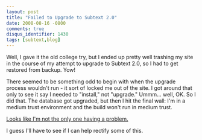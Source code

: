 ```yaml
---
layout: post
title: "Failed to Upgrade to Subtext 2.0"
date: 2008-08-16 -0800
comments: true
disqus_identifier: 1430
tags: [subtext,blog]
---
```

Well, I gave it the old college try, but I ended up pretty well trashing
my site in the course of my attempt to upgrade to Subtext 2.0, so I had
to get restored from backup. Yow!

There seemed to be something odd to begin with when the upgrade process
wouldn't run - it sort of locked me out of the site. I got around that
only to see it say I needed to "install," not "upgrade." Ummm... well,
OK. So I did that. The database got upgraded, but then I hit the final
wall: I'm in a medium trust environment and the build won't run in
medium trust.

[Looks like I'm not the only one having a
problem.](http://www.kowitz.net/archive/2008/08/15/upgrading-to-subtext-2.0-fail.aspx)

I guess I'll have to see if I can help rectify some of this.
